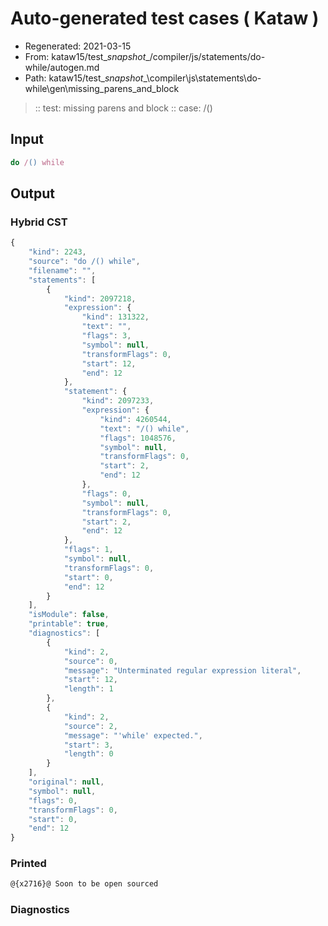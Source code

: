 # Auto-generated test cases ( Kataw )
- Regenerated: 2021-03-15
- From: kataw15/test\__snapshot__/compiler/js/statements/do-while/autogen.md
- Path: kataw15/test\__snapshot__\compiler\js\statements\do-while\gen\missing_parens_and_block
> :: test: missing parens and block
> :: case: /()
## Input

`````js
do /() while
`````

## Output

### Hybrid CST

```javascript
{
    "kind": 2243,
    "source": "do /() while",
    "filename": "",
    "statements": [
        {
            "kind": 2097218,
            "expression": {
                "kind": 131322,
                "text": "",
                "flags": 3,
                "symbol": null,
                "transformFlags": 0,
                "start": 12,
                "end": 12
            },
            "statement": {
                "kind": 2097233,
                "expression": {
                    "kind": 4260544,
                    "text": "/() while",
                    "flags": 1048576,
                    "symbol": null,
                    "transformFlags": 0,
                    "start": 2,
                    "end": 12
                },
                "flags": 0,
                "symbol": null,
                "transformFlags": 0,
                "start": 2,
                "end": 12
            },
            "flags": 1,
            "symbol": null,
            "transformFlags": 0,
            "start": 0,
            "end": 12
        }
    ],
    "isModule": false,
    "printable": true,
    "diagnostics": [
        {
            "kind": 2,
            "source": 0,
            "message": "Unterminated regular expression literal",
            "start": 12,
            "length": 1
        },
        {
            "kind": 2,
            "source": 2,
            "message": "'while' expected.",
            "start": 3,
            "length": 0
        }
    ],
    "original": null,
    "symbol": null,
    "flags": 0,
    "transformFlags": 0,
    "start": 0,
    "end": 12
}
```

### Printed

```javascript
@{x2716}@ Soon to be open sourced
```

### Diagnostics

```javascript

```

